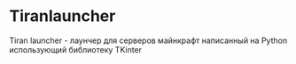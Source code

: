 # Tiranlauncher
Tiran launcher - лаунчер для серверов майнкрафт написанный на Python использующий библиотеку TKinter
